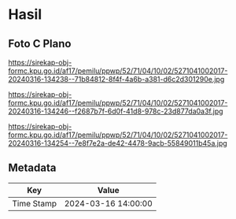 # Hasil

## Foto C Plano

https://sirekap-obj-formc.kpu.go.id/af17/pemilu/ppwp/52/71/04/10/02/5271041002017-20240316-134238--71b84812-8f4f-4a6b-a381-d6c2d301290e.jpg

https://sirekap-obj-formc.kpu.go.id/af17/pemilu/ppwp/52/71/04/10/02/5271041002017-20240316-134246--f2687b7f-6d0f-41d8-978c-23d877da0a3f.jpg

https://sirekap-obj-formc.kpu.go.id/af17/pemilu/ppwp/52/71/04/10/02/5271041002017-20240316-134254--7e8f7e2a-de42-4478-9acb-55849011b45a.jpg


## Metadata

| Key        | Value               |
| ---------- | ------------------- |
| Time Stamp | 2024-03-16 14:00:00 |



